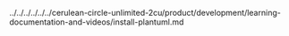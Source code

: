 ../../../../../../cerulean-circle-unlimited-2cu/product/development/learning-documentation-and-videos/install-plantuml.md
